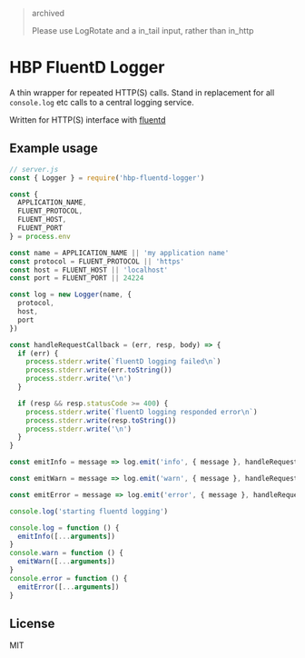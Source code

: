 > archived
>
> Please use LogRotate and a in_tail input, rather than in_http

# HBP FluentD Logger

A thin wrapper for repeated HTTP(S) calls. Stand in replacement for all `console.log` etc calls to a central logging service. 

Written for HTTP(S) interface with [fluentd](https://github.com/fluent/fluentd)

## Example usage

```js
// server.js
const { Logger } = require('hbp-fluentd-logger')

const {
  APPLICATION_NAME,
  FLUENT_PROTOCOL,
  FLUENT_HOST,
  FLUENT_PORT
} = process.env

const name = APPLICATION_NAME || 'my application name'
const protocol = FLUENT_PROTOCOL || 'https'
const host = FLUENT_HOST || 'localhost'
const port = FLUENT_PORT || 24224

const log = new Logger(name, {
  protocol,
  host,
  port
})

const handleRequestCallback = (err, resp, body) => {
  if (err) {
    process.stderr.write(`fluentD logging failed\n`)
    process.stderr.write(err.toString())
    process.stderr.write('\n')
  }

  if (resp && resp.statusCode >= 400) {
    process.stderr.write(`fluentD logging responded error\n`)
    process.stderr.write(resp.toString())
    process.stderr.write('\n')
  }
}

const emitInfo = message => log.emit('info', { message }, handleRequestCallback)

const emitWarn = message => log.emit('warn', { message }, handleRequestCallback)

const emitError = message => log.emit('error', { message }, handleRequestCallback)

console.log('starting fluentd logging')

console.log = function () {
  emitInfo([...arguments])
}
console.warn = function () {
  emitWarn([...arguments])
}
console.error = function () {
  emitError([...arguments])
}
```

## License

MIT
